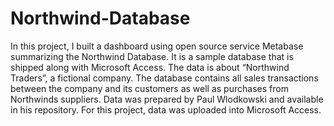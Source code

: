 # Northwind-Database
In this project, I built a dashboard using open source service Metabase summarizing the Northwind Database. It is a sample database that is shipped along with Microsoft Access. The data is about “Northwind Traders”, a fictional company. The database contains all sales transactions between the company and its customers as well as purchases from Northwinds suppliers. Data was prepared by Paul Wlodkowski and available in his repository.
For this project, data was uploaded into Microsoft Access.

